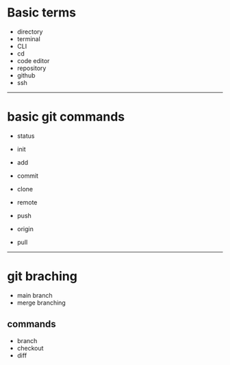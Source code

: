 # Basic terms
- directory
- terminal
- CLI
- cd
- code editor
- repository
- github
- ssh

_________________________

# basic git commands
- status
- init
- add
- commit

- clone
- remote
- push
- origin
- pull
_________________________

# git braching
- main branch
- merge branching

## commands
- branch
- checkout
- diff
